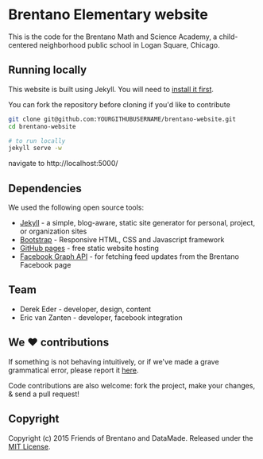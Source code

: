 # Brentano Elementary website

This is the code for the Brentano Math and Science Academy, a child-centered neighborhood public school in Logan Square, Chicago.

## Running locally

This website is built using Jekyll. You will need to [install it first](http://jekyllrb.com/docs/installation/).

You can fork the repository before cloning if you'd like to contribute

``` bash
git clone git@github.com:YOURGITHUBUSERNAME/brentano-website.git
cd brentano-website

# to run locally
jekyll serve -w
```

navigate to http://localhost:5000/

## Dependencies

We used the following open source tools:

* [Jekyll](http://jekyllrb.com/) - a simple, blog-aware, static site generator for personal, project, or organization sites
* [Bootstrap](http://getbootstrap.com/) - Responsive HTML, CSS and Javascript framework
* [GitHub pages](https://pages.github.com/) - free static website hosting
* [Facebook Graph API](https://developers.facebook.com/docs/graph-api) - for fetching feed updates from the Brentano Facebook page

## Team

* Derek Eder - developer, design, content
* Eric van Zanten - developer, facebook integration

## We :heart: contributions

If something is not behaving intuitively, or if we've made a grave grammatical error, please report it [here](https://github.com/brentano-elementary/brentano-website/issues).

Code contributions are also welcome: fork the project, make your changes, & send a pull request!

## Copyright

Copyright (c) 2015 Friends of Brentano and DataMade. Released under the [MIT License](https://github.com/brentano-elementary/brentano-website/blob/main/LICENSE).
